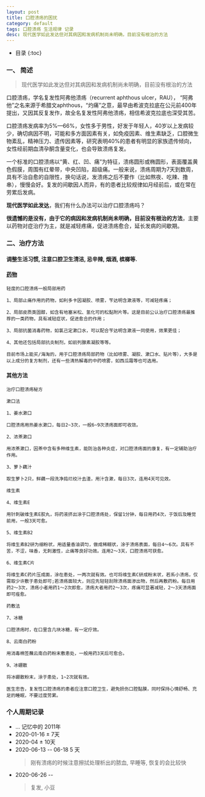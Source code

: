 ```yaml
---
layout: post
title: 口腔溃疡的困扰
category: default
tags: 口腔溃疡 生活规律 记录
desc: 现代医学如此发达但对其病因和发病机制尚未明确，目前没有根治的方法
---
```

* 目录
{:toc}

### 一、 简述
> 现代医学如此发达但对其病因和发病机制尚未明确，目前没有根治的方法  

口腔溃疡，学名复发性阿弗他溃疡（recurrent aphthous ulcer，RAU）， “阿弗他”之名来源于希腊文aphthous，“灼痛”之意，最早由希波克拉底在公元前400年提出，又因其反复发作，故全名复发性阿弗他溃疡，相信希波克拉底也深受其苦。

口腔溃疡发病率为5%—66%，女性多于男性，好发于年轻人，40岁以上发病较少，确切病因不明，可能和多方面因素有关，如免疫因素、维生素缺乏，口腔微生物紊乱，精神压力、遗传因素等，研究表明40%的患者有明显的家族遗传倾向，女性经前期血清孕酮含量变化，也会导致溃疡复发。

一个标准的口腔溃疡以“黄、红、凹、痛”为特征，溃疡圆形或椭圆形，表面覆盖黄色假膜，周围有红晕带，中央凹陷，超级痛。一般来说，溃疡周期为7天到数周，具有不治自愈的自限性，换句话说，发溃疡之后不要作（比如熬夜、吃辣、撸串），慢慢会好。复发的间歇因人而异，有的患者比较规律如月经前后，或在常在劳累后发病。

**现代医学如此发达**，我们有什么办法可以治疗口腔溃疡吗？  

**很遗憾的是没有，由于它的病因和发病机制尚未明确，目前没有根治的方法**，主要以药物对症治疗为主，就是减轻疼痛，促进溃疡愈合，延长发病的间歇期。


### 二、治疗方法  
#### 调整生活习惯, 注意口腔卫生清洁, 忌辛辣, 烟酒, 槟榔等.
#### [药物](http://wsjkw.sh.gov.cn/jthl/20200305/91ef03af0a484a68bc308edd556c6fad.html)
    轻度的口腔溃疡一般局部用药  
    
    1、局部止痛作用的药物，如利多卡因凝胶、喷雾，苄达明含漱液等，可减轻疼痛；  
    
    2、局部皮质类固醇，如含有地塞米松、氢化可的松黏附片等。这是目前公认治疗口腔溃疡最推荐的一类药物，具有减轻症状，促进愈合的作用；  
    
    3、局部抗菌消毒药物，如氯己定漱口水，可以配合苄达明含漱液一同使用，效果更佳；  
    
    4、其他还包括局部抗炎制剂，如前列腺素凝胶等等。  
    
    目前市场上能买/海淘的，用于口腔溃疡局部药物（比如喷雾、凝胶、漱口水、贴片等），大多是以上成分的复方制剂，还有一些清热解毒的中药喷雾，如西瓜霜等也可选用。  
  
#### 其他方法
    治疗口腔溃疡秘方
    
    漱口法
    
    1、姜水漱口
    
    口腔溃疡用热姜水漱口，每日2~3次，一般6~9次溃疡面即可收敛。
    
    2、浓茶漱口
    
    用浓茶漱口，因茶中含有多种维生素，能防治各种炎症，对口腔溃疡面的康复，有一定辅助治疗作用。
    
    3、萝卜藕汁
    
    取生萝卜2只，鲜藕一段洗净捣烂绞汁去渣，用汁含漱，每日3次，连用4天可见效。
    
    维生素
    
    4、维生素E
    
    用针刺破维生素E胶丸，将药液挤出涂于口腔溃疡处，保留1分钟，每日用药4次，于饭后及睡觉前用，一般3天可愈。
    
    5、维生素B2
    
    将维生素B2研为细粉状，用适量香油调匀，做成稀糊状，涂于溃疡表面，每日4～6次。具有不苦，不涩，味香，无刺激性，止痛等良好功效。连用2～3天，口腔溃疡可获愈。
    
    6、维生素C片
    
    将维生素C药片压成面，涂在患处，一两次就有效。也可将维生素C研成粉末状，若系小溃疡，仅需取少许敷于患处即可;若溃疡面较大，则应先轻轻刮除溃疡面渗出物，然后再敷药粉。每日用药2～3次，溃疡小者用药1～2次即愈，溃疡大者用药2～3次，疼痛可显著减轻，2～3天溃疡面即可痊愈。
    
    药敷法
    
    7、冰糖
    
    口腔溃疡时，在口里含几块冰糖，有一定疗效。
    
    8、云南白药粉
    
    用消毒棉签蘸云南白药粉末敷患处，一般用药3天后可愈合。
    
    9、冰硼散
    
    将冰硼散粉末，涂于患处，1~2次就有效。
    
    医生忠告，复发性口腔溃疡的患者应注意口腔卫生，避免损伤口腔黏膜，同时保持心情舒畅、充足的睡眠，不要过度劳累。

### 个人周期记录
- ... 记忆中的 2011年
- 2020-01-16 ± 7天  
- 2020-04 ± 10天  
- 2020-06-13 -- 06-18  5 天
    > 刚有溃疡的时候注意擦拭处理析出的脓血, 早睡等, 恢复的会比较快  
- 2020-06-26 --
    > 复发, 小豆




